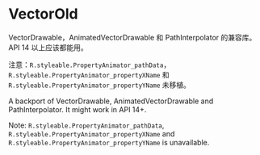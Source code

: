 # VectorOld
VectorDrawable，AnimatedVectorDrawable 和 PathInterpolator 的兼容库。API 14 以上应该都能用。

注意：`R.styleable.PropertyAnimator_pathData`，`R.styleable.PropertyAnimator_propertyXName` 和 `R.styleable.PropertyAnimator_propertyYName` 未移植。

A backport of VectorDrawable, AnimatedVectorDrawable and PathInterpolator. It might work in API 14+.

Note: `R.styleable.PropertyAnimator_pathData`, `R.styleable.PropertyAnimator_propertyXName` and `R.styleable.PropertyAnimator_propertyYName` is unavailable.
